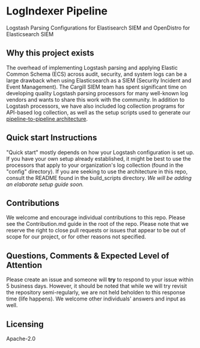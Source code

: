 # LogIndexer Pipeline
Logstash Parsing Configurations for Elastisearch SIEM and OpenDistro for Elasticsearch SIEM


## Why this project exists
The overhead of implementing Logstash parsing and applying Elastic Common Schema (ECS) across audit, security, and 
system logs can be a large drawback when using Elasticsearch as a SIEM (Security Incident and Event Management). The 
Cargill SIEM team has spent significant time on developing quality Logstash parsing processors for many well-known log
vendors and wants to share this work with the community. In addition to Logstash processors, we have also included log 
collection programs for API-based log collection, as well as the setup scripts used to generate our [pipeline-to-pipeline
architecture](https://www.elastic.co/guide/en/logstash/current/pipeline-to-pipeline.html). 


## Quick start Instructions
"Quick start" mostly depends on how your Logstash configuration is set up. If you have your own setup already established,
it might be best to use the processors that apply to your organization's log collection (found in the "config" directory). 
If you are seeking to use the architecture in this repo, consult the README found in the build_scripts directory.
*We will be adding an elaborate setup guide soon.*

## Contributions
We welcome and encourage individual contributions to this repo. Please see the Contribution.md guide in the root of the repo.
Please note that we reserve the right to close pull requests or issues that appear to be out of scope for our project, or 
for other reasons not specified.


## Questions, Comments & Expected Level of Attention
Please create an issue and someone will **try** to respond to your issue within 5 business days. However, it should be
noted that while we will try revisit the repository semi-regularly, we are not held beholden to this response time (life happens).
We welcome other individuals' answers and input as well.

 
## Licensing
Apache-2.0
